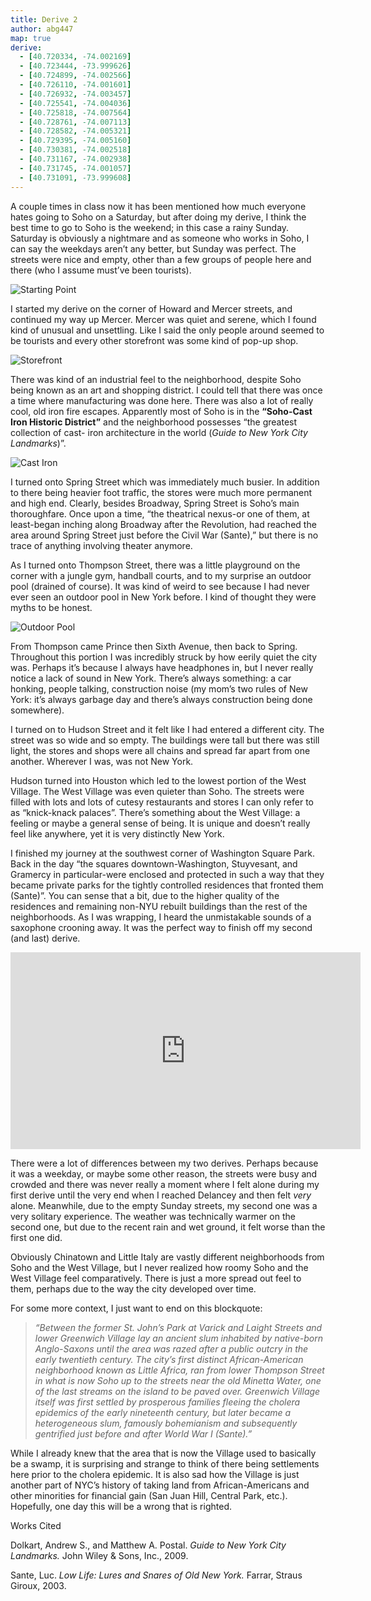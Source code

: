 ```yaml
---
title: Derive 2
author: abg447
map: true
derive:
  - [40.720334, -74.002169]
  - [40.723444, -73.999626]
  - [40.724899, -74.002566]
  - [40.726110, -74.001601]
  - [40.726932, -74.003457]
  - [40.725541, -74.004036]
  - [40.725818, -74.007564]
  - [40.728761, -74.007113]
  - [40.728582, -74.005321]
  - [40.729395, -74.005160]
  - [40.730381, -74.002518]
  - [40.731167, -74.002938]
  - [40.731745, -74.001057]
  - [40.731091, -73.999608]
---
```


A couple times in class now it  has been mentioned how much everyone hates going to Soho on a Saturday, but after doing my derive, I think the best time to go to Soho is the weekend; in this case a rainy Sunday. Saturday is obviously a nightmare and as someone who works in Soho, I can say the weekdays aren’t any better, but Sunday was perfect. The streets were nice and empty, other than a few groups of people here and there (who I assume must’ve been tourists).

![Starting Point](https://imgur.com/IB5Ggdo.jpg)

I started my derive on the corner of Howard and Mercer streets, and continued my way up Mercer. Mercer was quiet and serene, which I found kind of unusual and unsettling. Like I said the only people around seemed to be tourists and every other storefront was some kind of pop-up shop.

![Storefront](https://imgur.com/62yGoe8.jpg)

There was kind of an industrial feel to the neighborhood, despite Soho being known as an art and shopping district. I could tell that there was once a time where manufacturing was done here. There was also a lot of really cool, old iron fire escapes. Apparently most of Soho is in the **“Soho-Cast Iron Historic District”** and the neighborhood possesses “the greatest collection of cast- iron architecture in the world (_Guide to New York City Landmarks_)”.

![Cast Iron](https://imgur.com/GDUp2O8.jpg)

I turned onto Spring Street which was immediately much busier. In addition to there being heavier foot traffic, the stores were much more permanent and high end. Clearly, besides Broadway, Spring Street is Soho’s main thoroughfare. Once upon a time, “the theatrical nexus-or one of them, at least-began inching along Broadway after the Revolution, had reached the area around Spring Street just before the Civil War (Sante),” but there is no trace of anything involving theater anymore.

As I turned onto Thompson Street, there was a little playground on the corner with a jungle gym, handball courts, and to my surprise an outdoor pool (drained of course). It was kind of weird to see because I had never ever seen an outdoor pool in New York before. I kind of thought they were myths to be honest.

![Outdoor Pool](https://imgur.com/PLfB5z6.jpg)

From Thompson came Prince then Sixth Avenue, then back to Spring. Throughout this portion I was incredibly struck by how eerily quiet the city was. Perhaps it’s because I always have headphones in, but I never really notice a lack of sound in New York. There’s always something: a car honking, people talking, construction noise (my mom’s two rules of New York: it’s always garbage day and there’s always construction being done somewhere).

I turned on to Hudson Street and it felt like I had entered a different city. The street was so wide and so empty. The buildings were tall but there was still light, the stores and shops were all chains and spread far apart from one another. Wherever I was, was not New York.

Hudson turned into Houston which led to the lowest portion of the West Village. The West Village was even quieter than Soho. The streets were filled with lots and lots of cutesy restaurants and stores I can only refer to as “knick-knack palaces”. There’s something about the West Village: a feeling or maybe a general sense of being. It is unique and doesn’t really feel like anywhere, yet it is very distinctly New York.

I finished my journey at the southwest corner of Washington Square Park. Back in the day “the squares downtown-Washington, Stuyvesant, and Gramercy in particular-were enclosed and protected in such a way that they became private parks for the tightly controlled residences that fronted them (Sante)”. You can sense that a bit, due to the higher quality of the residences and remaining non-NYU rebuilt buildings than the rest of the neighborhoods. As I was wrapping, I heard the unmistakable sounds of a saxophone crooning away. It was the perfect way to finish off my second (and last) derive.

<div class="embed-responsive embed-responsive-16by9">

<iframe width="560" height="315" src="https://www.youtube.com/embed/hjcTDyMYmFw" frameborder="0" allow="autoplay; encrypted-media" allowfullscreen></iframe>

</div>

There were a lot of differences between my two derives. Perhaps because it was a weekday, or maybe some other reason, the streets were busy and crowded and there was never really a moment where I felt alone during my first derive until the very end when I reached Delancey and then felt _very_ alone. Meanwhile, due to the empty Sunday streets, my second one was a very solitary experience. The weather was technically warmer on the second one, but due to the recent rain and wet ground, it felt worse than the first one did.

Obviously Chinatown and Little Italy are vastly different neighborhoods from Soho and the West Village, but I never realized how roomy Soho and the West Village feel comparatively. There is just a more spread out feel to them, perhaps due to the way the city developed over time.

For some more context, I just want to end on this blockquote:

>_“Between the former St. John’s Park at Varick and Laight Streets and lower Greenwich Village lay an ancient slum inhabited by native-born Anglo-Saxons until the area was razed after a public outcry in the early twentieth century. The city’s first distinct African-American neighborhood known as Little Africa, ran from lower Thompson Street in what is now Soho up to the streets near the old Minetta Water, one of the last streams on the island to be paved over. Greenwich Village itself was first settled by prosperous families fleeing the cholera epidemics of the early nineteenth century, but later became a heterogeneous slum, famously bohemianism and subsequently gentrified just before and after World War I (Sante).”_

While I already knew that the area that is now the Village used to basically be a swamp, it is surprising and strange to think of there being settlements here prior to the cholera epidemic. It is also sad how the Village is just another part of NYC’s history of taking land from African-Americans and other minorities for financial gain (San Juan Hill, Central Park, etc.). Hopefully, one day this will be a wrong that is righted.

Works Cited

Dolkart, Andrew S., and Matthew A. Postal. _Guide to New York City Landmarks._ John Wiley & Sons, Inc., 2009.

Sante, Luc. _Low Life: Lures and Snares of Old New York._ Farrar, Straus Giroux, 2003.
